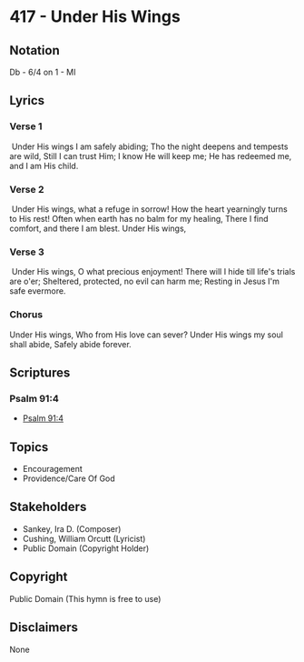 # 417 - Under His Wings

## Notation

Db - 6/4 on 1 - MI

## Lyrics

### Verse 1

 Under His wings I am safely abiding; Tho the night deepens and tempests are wild, Still I can trust Him; I know He will keep me; He has redeemed me, and I am His child.

### Verse 2

 Under His wings, what a refuge in sorrow! How the heart yearningly turns to His rest! Often when earth has no balm for my healing, There I find comfort, and there I am blest. Under His wings,

### Verse 3

 Under His wings, O what precious enjoyment! There will I hide till life's trials are o'er; Sheltered, protected, no evil can harm me; Resting in Jesus I'm safe evermore. 

### Chorus

Under His wings, Who from His love can sever? Under His wings my soul shall abide, Safely abide forever.


## Scriptures

### Psalm 91:4

- [Psalm 91:4](https://www.biblegateway.com/passage/?search=Psalm%2091%3A4)


## Topics

- Encouragement
- Providence/Care Of God

## Stakeholders

- Sankey, Ira D. (Composer)
- Cushing, William Orcutt (Lyricist)
- Public Domain (Copyright Holder)

## Copyright

Public Domain
(This hymn is free to use)

## Disclaimers

None

